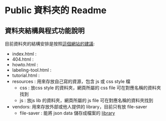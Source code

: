 # Public 資料夾的 Readme

## 資料夾結構與程式功能說明

目前資料夾的結構安排是按照[這個網站的建議](http://appcropolis.com/blog/web-technology/organize-html-css-javascript-files/):

+ index.html :
+ 404.html : 
+ howto.html : 
+ labeling-tool.html : 
+ tutorial.html : 
+ resources : 用來存放自己寫的資源，包含 js 或 css style 檔
  + css :  放css style 的資料夾，網頁所屬的 css file 可在對應名稱的資料夾找到
  + js :  放js lib 的資料夾，網頁所屬的 js file 可在對應名稱的資料夾找到
+ vendors:  用來存放外部或他人提供的 library，目前只有放 file-saver 
  + file-saver : 能將 json data 儲存成檔案的 [library](https://github.com/eligrey/FileSaver.js/)
